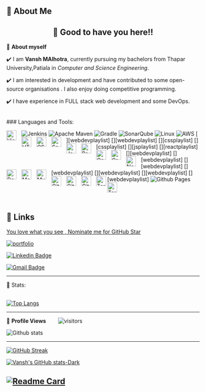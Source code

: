 
## 🚀 About Me


<!-- WAKING HAND WITH GOOD TO HAVE YOU TEXT-->
<h2 align=center>👋 Good to have you here!!</h2>


<!--ABOUT ME CODE-->
🌱 **About myself**<br>

✔️ I am **Vansh MAlhotra**, currently pursuing my bachelors from Thapar University,Patiala in *Computer and Science Engineering*. <br>

✔️ I am interested in development and have contributed to some open-source organisations . I also enjoy doing competitive programming. <br>

✔️ I have experience in FULL stack web development and some DevOps.<br>


<br>
### Languages and Tools:


![Jenkins](https://img.shields.io/badge/jenkins-%232C5263.svg?style=for-the-badge&logo=jenkins&logoColor=white)
![Apache Maven](https://img.shields.io/badge/Apache%20Maven-C71A36?style=for-the-badge&logo=Apache%20Maven&logoColor=white)
![Gradle](https://img.shields.io/badge/Gradle-02303A.svg?style=for-the-badge&logo=Gradle&logoColor=white)
![SonarQube](https://img.shields.io/badge/SonarQube-black?style=for-the-badge&logo=sonarqube&logoColor=4E9BCD)
![Linux](https://img.shields.io/badge/Linux-FCC624?style=for-the-badge&logo=linux&logoColor=black)
![AWS](https://img.shields.io/badge/AWS-%23FF9900.svg?style=for-the-badge&logo=amazon-aws&logoColor=white)
[<img align="left" alt="Visual Studio Code" width="26px" src="https://cdn.jsdelivr.net/gh/devicons/devicon/icons/vscode/vscode-original.svg" style="padding-right:10px;" />][webdevplaylist]
[<img align="left" alt="HTML5" width="26px" src="https://cdn.jsdelivr.net/gh/devicons/devicon/icons/html5/html5-original.svg" style="padding-right:10px;" />][webdevplaylist]
[<img align="left" alt="CSS3" width="26px" src="https://cdn.jsdelivr.net/gh/devicons/devicon/icons/css3/css3-original.svg" style="padding-right:10px;" />][cssplaylist]
[<img align="left" alt="Sass" width="26px" src="https://cdn.jsdelivr.net/gh/devicons/devicon/icons/sass/sass-original.svg" style="padding-right:10px;" />][cssplaylist]
[<img align="left" alt="JavaScript" width="26px" src="https://cdn.jsdelivr.net/gh/devicons/devicon/icons/javascript/javascript-original.svg" style="padding-right:10px;" />][jsplaylist]
[<img align="left" alt="React" width="26px" src="https://cdn.jsdelivr.net/gh/devicons/devicon/icons/react/react-original.svg" style="padding-right:10px;" />][reactplaylist]
[<img align="left" alt="Gatsby" width="26px" src="https://cdn.jsdelivr.net/gh/devicons/devicon/icons/gatsby/gatsby-original.svg" style="padding-right:10px;" />][webdevplaylist]
[<img align="left" alt="GraphQL" width="26px" src="https://cdn.jsdelivr.net/gh/devicons/devicon/icons/graphql/graphql-plain.svg" style="padding-right:10px;" />][webdevplaylist]
[<img align="left" alt="Node.js" width="26px" src="https://cdn.jsdelivr.net/gh/devicons/devicon/icons/nodejs/nodejs-original.svg" style="padding-right:10px;" />][webdevplaylist]
[<img align="left" alt="Deno" width="26px" src="./img/deno-light.svg" style="padding-right:10px;" />][webdevplaylist]
[<img align="left" alt="MongoDB" width="26px" src="https://cdn.jsdelivr.net/gh/devicons/devicon/icons/mongodb/mongodb-original.svg" style="padding-right:10px;" />][webdevplaylist]
[<img align="left" alt="MySQL" width="26px" src="https://cdn.jsdelivr.net/gh/devicons/devicon/icons/mysql/mysql-original.svg" style="padding-right:10px;" />][webdevplaylist]
[<img align="left" alt="Git" width="26px" src="https://cdn.jsdelivr.net/gh/devicons/devicon/icons/git/git-original.svg" style="padding-right:10px;" />][webdevplaylist]
[<img align="left" alt="GitHub" width="26px" src="https://user-images.githubusercontent.com/3369400/139447912-e0f43f33-6d9f-45f8-be46-2df5bbc91289.png" style="padding-right:10px;" />](https://www.youtube.com/playlist?list=PLkwxH9e_vrAJ0WbEsFA9W3I1W-g_BTsbt#gh-dark-mode-only)
![Github Pages](https://img.shields.io/badge/github%20pages-121013?style=for-the-badge&logo=github&logoColor=white)
[<img align="left" alt="GitHub" width="26px" src="https://user-images.githubusercontent.com/3369400/139448065-39a229ba-4b06-434b-bc67-616e2ed80c8f.png" style="padding-right:10px;" />](https://www.youtube.com/playlist?list=PLkwxH9e_vrAJ0WbEsFA9W3I1W-g_BTsbt#gh-light-mode-only)
[<img align="left" alt="Terminal" width="26px" src="./img/terminal-light.svg" />](https://www.youtube.com/playlist?list=PLkwxH9e_vrAJ0WbEsFA9W3I1W-g_BTsbt#gh-light-mode-only)
[<img align="left" alt="Terminal" width="26px" src="./img/terminal-dark.svg" />](https://www.youtube.com/playlist?list=PLkwxH9e_vrAJ0WbEsFA9W3I1W-g_BTsbt#gh-dark-mode-only)

<br />
<br />


## 🔗 Links


<!--NOMINATION FOR STAR GIT LINK CODE-->
<a href="https://stars.github.com/nominate/">You love what you see , Nominate me for GitHub Star </a>

<!-- My Site -->
[![portfolio](https://img.shields.io/badge/my_portfolio-000?style=for-the-badge&logo=ko-fi&logoColor=white)](https://vansh7071.github.io/Resume-Website/)

<!-- SOCAIL MEDIA HANDLES -->
[![Linkedin Badge](https://img.shields.io/badge/-VanshMalhotra-blue?style=flat-square&logo=Linkedin&logoColor=white&link=https://www.linkedin.com/in/vansh7071/)](https://www.linkedin.com/in/vansh7071/)

[![Gmail Badge](https://img.shields.io/badge/-vanshmalhotra7071@gmail.com-c14438?style=flat-square&logo=Gmail&logoColor=white&link=mailto:vanshmalhotra7071@gmail.com)](mailto:vanshmalhotra7071@gmail.com)

---

<!-- STATISTICS ABOUT PROFILE -->

 📶 Stats:<br><br>
 
 
<!--  TOP LANGUAGES STATISTICS -->

[![Top Langs](https://github-readme-stats.vercel.app/api/top-langs/?username=vansh7071&layout=compact)](https://github.com/anuraghazra/github-readme-stats)
 
 ---
 
<!--  PROFILES VIEWS -->
🌱 **Profile Views**&nbsp;&nbsp;&nbsp;&nbsp;&nbsp;&nbsp;&nbsp;
![visitors](https://profile-counter.glitch.me/vansh7071/count.svg?align=center)


<!-- GITHUB STATISTICS -->
 ![Github stats](https://github-readme-stats.vercel.app/api?username=vansh7071)  
 
 
 <hr>
 
<!--  CONTRIBUTION AND STREAK BLOCK -->

[![GitHub Streak](https://streak-stats.demolab.com?user=vansh7071&theme=dark&hide_border=true&background=45%2C000000%2C089E10)](https://git.io/streak-stats)
 
<!-- STATS TRACKER -->
[![Vansh's GitHub stats-Dark](https://github-readme-stats.vercel.app/api?username=vansh7071&show_icons=true&theme=dark#gh-dark-mode-only)](https://github.com/anuraghazra/github-readme-stats#gh-dark-mode-only)
  <!-- About Me -->

[![Readme Card](https://github-readme-stats.vercel.app/api/pin/?username=vansh7071&repo=Resume-Website)](https://github.com/vansh7071/Resume-Website)
---
  </code>
</p>





 
